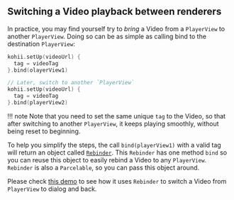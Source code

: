 ## Switching a Video playback between renderers

In practice, you may find yourself try to _bring_ a Video from a `PlayerView` to another `PlayerView`. Doing so can be as simple as calling bind to the destination `PlayerView`:

```Kotlin
kohii.setUp(videoUrl) {
  tag = videoTag
}.bind(olayerView1)

// Later, switch to another `PlayerView`
kohii.setUp(videoUrl) {
  tag = videoTag
}.bind(playerView2)
```

!!! note
    Note that you need to set the same unique `tag` to the Video, so that after switching to another `PlayerView`, it keeps playing smoothly, without being reset to beginning.

To help you simplify the steps, the call `bind(playerView1)` with a valid tag will return an object called [`Rebinder`](../api/kohii-core/kohii.v1.core/-rebinder/). This `Rebinder` has one method `bind` so you can reuse this object to easily rebind a Video to any `PlayerView`. `Rebinder` is also a `Parcelable`, so you can pass this object around.

Please check [this demo](https://github.com/eneim/kohii/tree/dev-v1/kohii-sample/src/main/java/kohii/v1/sample/ui/sview) to see how it uses `Rebinder` to switch a Video from `PlayerView` to dialog and back.
